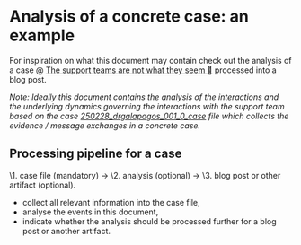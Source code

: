 # Analysis of a concrete case: an example
For inspiration on what this document may contain check out the analysis of a case \@ <a href="https://drgalapagos.github.io/posts/the-support-teams-are-not-what-they-seem/" target="_blank">The support teams are not what they seem 🦉</a> processed into a blog post.

*Note: Ideally this document contains the analysis of the interactions and the underlying dynamics governing the interactions with the support team based on the case [250228_drgalapagos_001_0_case](./250228_drgalapagos_001_0_case.md) file which collects the evidence / message exchanges in a concrete case.*

## Processing pipeline for a case
\1. case file (mandatory) -> \2. analysis (optional) -> \3. blog post or other artifact (optional).
- collect all relevant information into the case file,
- analyse the events in this document,
- indicate whether the analysis should be processed further for a blog post or another artifact.

